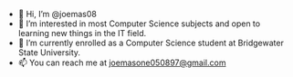 - 👋 Hi, I’m @joemas08
- 👀 I’m interested in most Computer Science subjects and open to learning new things in the IT field.
- 🌱 I’m currently enrolled as a Computer Science student at Bridgewater State University.
- 📫 You can reach me at joemasone050897@gmail.com

<!---
joemas08/joemas08 is a ✨ special ✨ repository because its `README.md` (this file) appears on your GitHub profile.
You can click the Preview link to take a look at your changes.
--->
